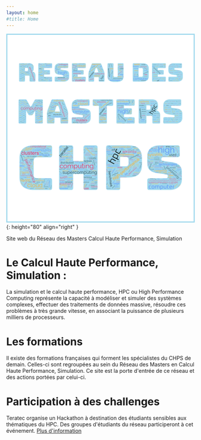 ```yaml
---
layout: home
#title: Home
---
```




![image](/doc/logo.png){: height="80" align="right" }


Site web du Réseau des Masters Calcul Haute Performance, Simulation

# Le Calcul Haute Performance, Simulation :
La simulation et le calcul haute performance, HPC ou High Performance Computing représente la capacité à modéliser et simuler des systèmes complexes, effectuer des traitements de données massive, résoudre ces problèmes à très grande vitesse, en associant la puissance de plusieurs milliers de processeurs.

# Les formations
Il existe des formations françaises qui forment les spécialistes du CHPS de demain. Celles-ci sont regroupées au sein du Réseau des Masters en Calcul Haute Performance, Simulation. Ce site est la porte d'entrée de ce réseau et des actions portées par celui-ci.

# Participation à des challenges
Teratec organise un Hackathon à destination des étudiants sensibles aux thématiques du HPC. Des groupes d'étudiants du réseau participeront à cet événement.
[Plus d'information](https://teratec.eu/activites/Hackathon.html)

